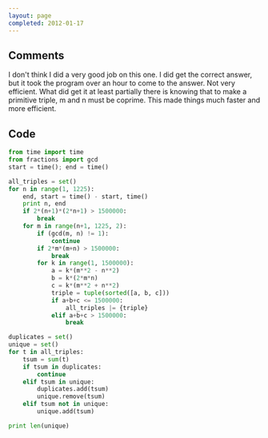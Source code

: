 ```yaml
---
layout: page
completed: 2012-01-17
---
```


## Comments

I don't think I did a very good job on this one. I did get the correct answer,
but it took the program over an hour to come to the answer. Not very efficient.
What did get it at least partially there is knowing that to make a primitive
triple, m and n must be coprime. This made things much faster and more
efficient.

## Code

```python
from time import time
from fractions import gcd
start = time(); end = time()

all_triples = set()
for n in range(1, 1225):
	end, start = time() - start, time()
	print n, end
	if 2*(n+1)*(2*n+1) > 1500000:
		break
	for m in range(n+1, 1225, 2):
		if (gcd(m, n) != 1):
			continue
		if 2*m*(m+n) > 1500000:
			break
		for k in range(1, 1500000):
			a = k*(m**2 - n**2)
			b = k*(2*m*n)
			c = k*(m**2 + n**2)
			triple = tuple(sorted([a, b, c]))
			if a+b+c <= 1500000:
				all_triples |= {triple}
			elif a+b+c > 1500000:
				break

duplicates = set()
unique = set()
for t in all_triples:
	tsum = sum(t)
	if tsum in duplicates:
		continue
	elif tsum in unique:
		duplicates.add(tsum)
		unique.remove(tsum)
	elif tsum not in unique:
		unique.add(tsum)

print len(unique)
```
